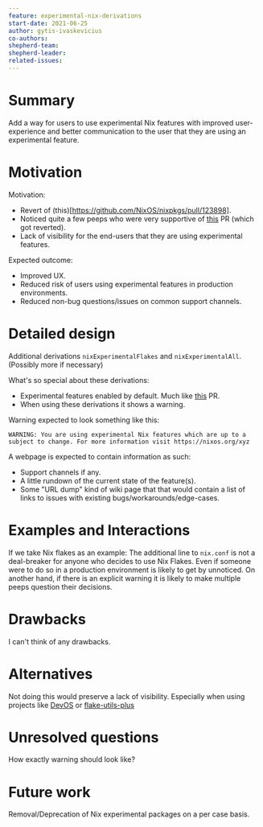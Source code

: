 ```yaml
---
feature: experimental-nix-derivations
start-date: 2021-06-25
author: gytis-ivaskevicius
co-authors:
shepherd-team:
shepherd-leader:
related-issues:
---
```


# Summary
[summary]: #summary

Add a way for users to use experimental Nix features with improved user-experience
and better communication to the user that they are using an experimental feature.

# Motivation
[motivation]: #motivation

Motivation:
- Revert of (this)[https://github.com/NixOS/nixpkgs/pull/123898].
- Noticed quite a few peeps who were very supportive of [this](https://github.com/NixOS/nixpkgs/pull/120141) PR (which got reverted).
- Lack of visibility for the end-users that they are using experimental features.

Expected outcome:
- Improved UX.
- Reduced risk of users using experimental features in production environments.
- Reduced non-bug questions/issues on common support channels.

# Detailed design
[design]: #detailed-design

Additional derivations `nixExperimentalFlakes` and `nixExperimentalAll`. (Possibly more if necessary)

What's so special about these derivations:
- Experimental features enabled by default. Much like [this](https://github.com/NixOS/nixpkgs/pull/120141) PR.
- When using these derivations it shows a warning.


Warning expected to look something like this:
```
WARNING: You are using experimental Nix features which are up to a subject to change. For more information visit https://nixos.org/xyz
```

A webpage is expected to contain information as such:
- Support channels if any.
- A little rundown of the current state of the feature(s).
- Some "URL dump" kind of wiki page that that would contain a list of links to issues with existing bugs/workarounds/edge-cases.

# Examples and Interactions
[examples-and-interactions]: #examples-and-interactions

If we take Nix flakes as an example:
The additional line to `nix.conf` is not a deal-breaker for anyone who decides to
use Nix Flakes. Even if someone were to do so in a production environment is
likely to get by unnoticed. On another hand, if there is an explicit warning it is
likely to make multiple peeps question their decisions.

# Drawbacks
[drawbacks]: #drawbacks

I can't think of any drawbacks.

# Alternatives
[alternatives]: #alternatives

Not doing this would preserve a lack of visibility. Especially when using projects like [DevOS](https://github.com/divnix/devos) or [flake-utils-plus](https://github.com/gytis-ivaskevicius/flake-utils-plus/)

# Unresolved questions
[unresolved]: #unresolved-questions

How exactly warning should look like?

# Future work
[future]: #future-work

Removal/Deprecation of Nix experimental packages on a per case basis.

